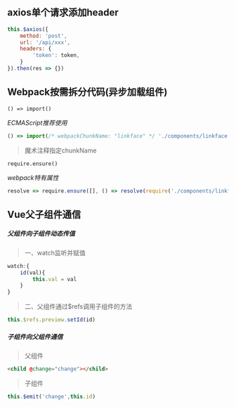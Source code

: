 ## axios单个请求添加header

```javascript
this.$axios({
    method: 'post',
    url: '/api/xxx',
    headers: {
        'token': token,
    }
}).then(res => {})
```

## Webpack按需拆分代码(异步加载组件)

`() => import()`

*ECMAScript推荐使用*


```javascript
() => import(/* webpackChunkName: "linkface" */ './components/linkface.vue')
```

> 魔术注释指定chunkName
>



`require.ensure()`

*webpack特有属性*

```javascript
resolve => require.ensure([], () => resolve(require('./components/linkface.vue')), "linkface")
```

## Vue父子组件通信

##### 父组件向子组件动态传值

> 一、watch监听并赋值

```javascript
watch:{
    id(val){
        this.val = val
    }
}
```

> 二、父组件通过$refs调用子组件的方法

```javascript
this.$refs.preview.setId(id)
```

##### 子组件向父组件通信

> 父组件

```html
<child @change="change"></child>
```

> 子组件

```javascript
this.$emit('change',this.id)
```


